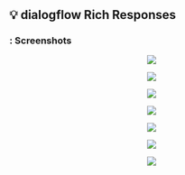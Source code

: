 #

## :bulb: dialogflow Rich Responses

### : Screenshots 

<p align="center">
  <img src="/img-dialogflow/deploiement-Assistant.png">
</p>

<p align="center">
  <img src="/img-dialogflow/carousel.png">
</p>

<p align="center">
  <img src="/img-dialogflow/BasicCard.png">
</p>

<p align="center">
  <img src="/img-dialogflow/facebookResponse.png">
</p>

<p align="center">
  <img src="/img-dialogflow/slackCard.png">
</p>

<p align="center">
  <img src="/img-dialogflow/slackCustomResponse.png">
</p>

<p align="center">
  <img src="/img-dialogflow/simpleResponse.png">
</p>